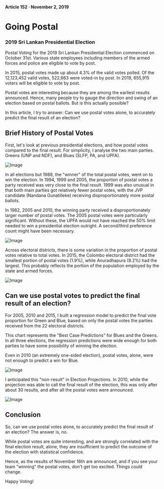 #### Article 152 · November 2, 2019

# Going Postal

### 2019 Sri Lankan Presidential Election

Postal Voting for the 2019 Sri Lankan Presidential Election commenced on October 31st. Various state employees including members of the armed forces and police are eligible to vote by post.

In 2015, postal votes made up about 4.3% of the valid votes polled. Of the 12,123,452 valid votes, 522,663 were voted-in by post. In 2019, 655,915 voters will be eligible to vote by post.

Postal votes are interesting because they are among the earliest results announced. Hence, many people try to gauge the direction and swing of an election based on postal ballots. But is this actually possible?

In this article, I try to answer: Can we use postal votes alone, to accurately predict the final result of an election?

## Brief History of Postal Votes

First, let's look at previous presidential elections, and how postal votes compared to the final result. For simplicity, I analyse the two main parties. Greens (UNP and NDF), and Blues (SLFP, PA, and UPFA).

![Image](https://cdn-images-1.medium.com/max/800/1*car_S2GcB4ZbxMXroJPN2A.png)

In all elections but 1988, the "winner" of the total postal votes, went on to win the election. In 1994, 1999 and 2005, the proportion of postal votes a party received was very close to the final result. 1999 was also unusual in that both main parties got relatively fewer postal votes, with the JVP candidate (Nandana Gunatilleke) receiving disproportionately more postal ballots.

In 1982, 2005 and 2010, the winning party received a disproportionately larger number of postal votes. The 2005 postal votes were particularly significant. Without these, the UPFA would not have reached the 50% limit needed to win a presidential election outright. A second/third preference count might have been necessary.

![Image](https://cdn-images-1.medium.com/max/800/1*t9PoVhL8_U9ohRvOInpwFg.png)

Across electoral districts, there is some variation in the proportion of postal votes relative to total votes. In 2015, the Colombo electoral district had the smallest portion of postal votes (1.9%), while Anuradhapura (8.2%) had the largest. This probably reflects the portion of the population employed by the state and armed forces.

![Image](https://cdn-images-1.medium.com/max/800/1*HqIuQTyn6dqh_-rJRskprQ.png)

## Can we use postal votes to predict the final result of an election?

For 2005, 2010 and 2015, I built a regression model to predict the final vote proportion for Green and Blue, based on only the postal votes the parties received from the 22 electoral districts.

This chart represents the "Best Case Predictions" for Blues and the Greens. In all three elections, the regression predictions were wide enough for both parties to have some possibility of winning the election.

Even in 2010 (an extremely one-sided election), postal votes, alone, were not enough to predict a win for Blue.

![Image](https://cdn-images-1.medium.com/max/800/1*1akWMihvu1O5zmPU7u3JZA.png)

I anticipated this "non-result" in Election Projections. In 2010, while the projection was able to call the final result of the election, this was only after about 30 results, and after all the postal votes were announced.

![Image](https://cdn-images-1.medium.com/max/800/1*wtt09h2GA4pv2RalDe3qyQ.png)

## Conclusion

So, can we use postal votes alone, to accurately predict the final result of an election? The answer is, no.

While postal votes are quite interesting, and are strongly correlated with the final election result, alone, they are insufficient to predict the outcome of the election with statistical confidence.

Hence, as the results of November 16th are announced, and if you see your team "winning" the postal votes, don't get too excited. Things could change.

Happy Voting!